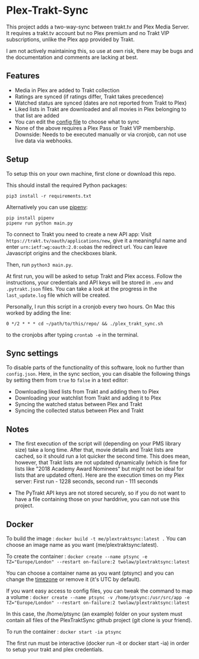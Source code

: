 # Plex-Trakt-Sync

This project adds a two-way-sync between trakt.tv and Plex Media Server. It
requires a trakt.tv account but no Plex premium and no Trakt VIP subscriptions,
unlike the Plex app provided by Trakt.

I am not actively maintaining this, so use at own risk, there may be bugs and
the documentation and comments are lacking at best.

## Features

 - Media in Plex are added to Trakt collection
 - Ratings are synced (if ratings differ, Trakt takes precedence)
 - Watched status are synced (dates are not reported from Trakt to Plex)
 - Liked lists in Trakt are downloaded and all movies in Plex belonging to that
   list are added
 - You can edit the [config file](https://github.com/Taxel/PlexTraktSync/blob/master/config.json) to choose what to sync
 - None of the above requires a Plex Pass or Trakt VIP membership.
   Downside: Needs to be executed manually or via cronjob,
   can not use live data via webhooks.

## Setup

To setup this on your own machine, first clone or download this repo.

This should install the required Python packages:
```
pip3 install -r requirements.txt
```

Alternatively you can use [pipenv]:
```
pip install pipenv
pipenv run python main.py
```

[pipenv]: https://pipenv.pypa.io/


To connect to Trakt you need to create a new API app: Visit
`https://trakt.tv/oauth/applications/new`, give it a meaningful name and enter
`urn:ietf:wg:oauth:2.0:oob`as the redirect url. You can leave Javascript
origins and the checkboxes blank.

Then, run `python3 main.py`.

At first run, you will be asked to setup Trakt and Plex access.
Follow the instructions, your credentials and API keys will be stored in
`.env` and `.pytrakt.json` files.
You can take a look at the progress in the `last_update.log` file which will
be created. 

Personally, I run this script in a cronjob every two hours. On Mac this worked
by adding the line:

```
0 */2 * * * cd ~/path/to/this/repo/ && ./plex_trakt_sync.sh
```

to the cronjobs after typing `crontab -e` in the terminal.

## Sync settings

To disable parts of the functionality of this software, look no further than
`config.json`. Here, in the sync section, you can disable the following things
by setting them from `true` to `false` in a text editor:

 - Downloading liked lists from Trakt and adding them to Plex
 - Downloading your watchlist from Trakt and adding it to Plex
 - Syncing the watched status between Plex and Trakt
 - Syncing the collected status between Plex and Trakt

## Notes

 - The first execution of the script will (depending on your PMS library size)
   take a long time. After that, movie details and Trakt lists are cached, so
   it should run a lot quicker the second time. This does mean, however, that
   Trakt lists are not updated dynamically (which is fine for lists like "2018
   Academy Award Nominees" but might not be ideal for lists that are updated
   often). Here are the execution times on my Plex server: First run - 1228
   seconds, second run - 111 seconds

 - The PyTrakt API keys are not stored securely, so if you do not want to have
   a file containing those on your harddrive, you can not use this project.

## Docker

To build the image :
`docker build -t me/plextraktsync:latest .`
You can choose an image name as you want (me/plextraktsync:latest).

To create the container :
`docker create --name ptsync -e TZ="Europe/London" --restart on-failure:2 twolaw/plextraktsync:latest`

You can choose a container name as you want (ptsync) and you can change the [timezone](https://en.wikipedia.org/wiki/List_of_tz_database_time_zones) or remove it (it's UTC by default).

If you want easy access to config files, you can tweak the command to map a volume :
`docker create --name ptsync -v /home/ptsync:/usr/src/app -e TZ="Europe/London" --restart on-failure:2 twolaw/plextraktsync:latest`

In this case, the /home/ptsync (an example) folder on your system must contain all files of the PlexTraktSync github project (git clone is your friend).

To run the container :
`docker start -ia ptsync`

The first run must be interactive (docker run -it or docker start -ia) in order to setup your trakt and plex credentials.
